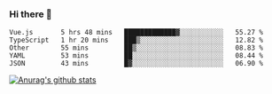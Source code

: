 ### Hi there 👋



<!--
**webB1an/webB1an** is a ✨ _special_ ✨ repository because its `README.md` (this file) appears on your GitHub profile.

Here are some ideas to get you started:

- 🔭 I’m currently working on ...
- 🌱 I’m currently learning ...
- 👯 I’m looking to collaborate on ...
- 🤔 I’m looking for help with ...
- 💬 Ask me about ...
- 📫 How to reach me: ...
- 😄 Pronouns: ...
- ⚡ Fun fact: ...
-->

<!--START_SECTION:waka-->
```text
Vue.js       5 hrs 48 mins   █████████████▓░░░░░░░░░░░   55.27 % 
TypeScript   1 hr 20 mins    ███▒░░░░░░░░░░░░░░░░░░░░░   12.82 % 
Other        55 mins         ██▒░░░░░░░░░░░░░░░░░░░░░░   08.83 % 
YAML         53 mins         ██░░░░░░░░░░░░░░░░░░░░░░░   08.44 % 
JSON         43 mins         █▓░░░░░░░░░░░░░░░░░░░░░░░   06.90 % 
```
<!--END_SECTION:waka-->


[![Anurag's github stats](https://github-readme-stats.vercel.app/api?username=webB1an&show_icons=true&theme=radical)](https://github.com/anuraghazra/github-readme-stats)

